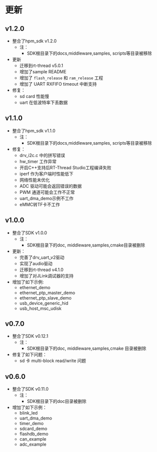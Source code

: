 # 更新

## v1.2.0
- 整合了hpm_sdk v1.2.0
  - 注：
    - SDK根目录下的docs,middleware,samples, scripts等目录被移除
- 更新
  - 迁移到rt-thread v5.0.1
  - 增加了sample README
  - 增加了 `flash_release` 和 `ram_release` 工程
  - 增加了 UART RXFIFO timeout 中断支持
- 修复：
  - sd card 性能慢
  - uart 在低波特率下丢数据

## v1.1.0

- 整合了hpm_sdk v1.1.0
  - 注：
    - SDK根目录下的docs,middleware,samples, scripts等目录被移除
- 修复：
  - drv_i2c.c 中的拼写错误
  - hw_timer 工作异常
  - 开启C++支持后RT-Thread Studio工程编译失败
  - iperf 作为客户端时性能低下
  - 网络性能未优化
  - ADC 驱动可能会返回错误的数据
  - PWM 通道可能会工作不正常
  - uart_dma_demo示例不工作
  - eMMC转TF卡不工作


## v1.0.0
- 整合了SDK v1.0.0
  - 注：
    - SDK根目录下的doc, middleware,samples,cmake目录被删除
- 更新：
  - 完善了drv_uart_v2驱动
  - 实现了audio驱动
  - 迁移到rt-thread v4.1.0
  - 增加了对JLink调试器的支持
- 增加了如下示例:
  - ethernet_demo
  - ethernet_ptp_master_demo
  - ethernet_ptp_slave_demo
  - usb_device_generic_hid
  - usb_host_msc_udisk


## v0.7.0
- 整合了SDK v0.12.1
  - 注：
    - SDK根目录下的doc, middleware,samples,cmake 目录被删除
- 修复了如下问题：
  - sd 卡 multi-block read/write 问题

## v0.6.0

- 整合了SDK v0.11.0
  - 注：
    - SDK根目录下的doc目录被删除
- 增加了如下示例：
  - blink_led
  - uart_dma_demo
  - timer_demo
  - sdcard_demo
  - flashdb_demo
  - can_example
  - adc_example
